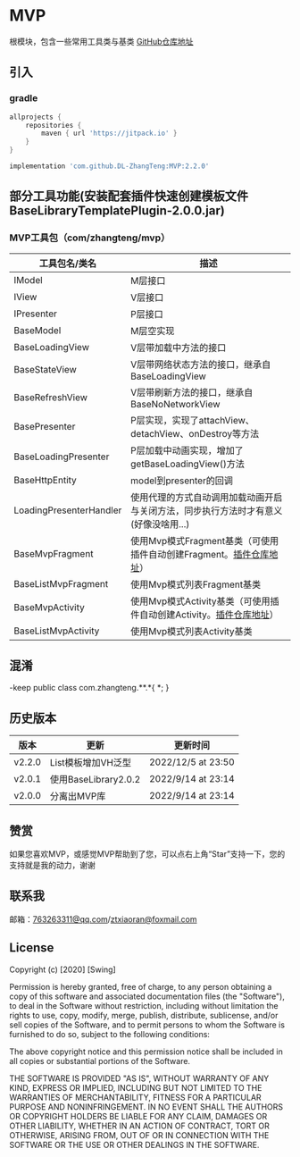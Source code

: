 # MVP

根模块，包含一些常用工具类与基类
[GitHub仓库地址](https://github.com/DL-ZhangTeng/MVP)

## 引入

### gradle

```groovy
allprojects {
    repositories {
        maven { url 'https://jitpack.io' }
    }
}

implementation 'com.github.DL-ZhangTeng:MVP:2.2.0'
```

## 部分工具功能(安装配套插件快速创建模板文件BaseLibraryTemplatePlugin-2.0.0.jar)

### MVP工具包（com/zhangteng/mvp）

| 工具包名/类名                 | 描述                                                                                                       |
|-------------------------|----------------------------------------------------------------------------------------------------------|
| IModel                  | M层接口                                                                                                     |
| IView                   | V层接口                                                                                                     |
| IPresenter              | P层接口                                                                                                     |
| BaseModel               | M层空实现                                                                                                    |
| BaseLoadingView         | V层带加载中方法的接口                                                                                              |
| BaseStateView           | V层带网络状态方法的接口，继承自BaseLoadingView                                                                          |
| BaseRefreshView         | V层带刷新方法的接口，继承自BaseNoNetworkView                                                                          |
| BasePresenter           | P层实现，实现了attachView、detachView、onDestroy等方法                                                               |
| BaseLoadingPresenter    | P层加载中动画实现，增加了getBaseLoadingView()方法                                                                      |
| BaseHttpEntity          | model到presenter的回调                                                                                       |
| LoadingPresenterHandler | 使用代理的方式自动调用加载动画开启与关闭方法，同步执行方法时才有意义(好像没啥用...)                                                             |
| BaseMvpFragment         | 使用Mvp模式Fragment基类（可使用插件自动创建Fragment。[插件仓库地址](https://github.com/DL-ZhangTeng/BaseLibraryTemplatePlugin)） |
| BaseListMvpFragment     | 使用Mvp模式列表Fragment基类                                                                                      |
| BaseMvpActivity         | 使用Mvp模式Activity基类（可使用插件自动创建Activity。[插件仓库地址](https://github.com/DL-ZhangTeng/BaseLibraryTemplatePlugin)） |
| BaseListMvpActivity     | 使用Mvp模式列表Activity基类                                                                                      |

## 混淆

-keep public class com.zhangteng.**.*{ *; }

## 历史版本

| 版本     | 更新                 | 更新时间               |
|--------|--------------------|--------------------|
| v2.2.0 | List模板增加VH泛型       | 2022/12/5 at 23:50 |
| v2.0.1 | 使用BaseLibrary2.0.2 | 2022/9/14 at 23:14 |
| v2.0.0 | 分离出MVP库            | 2022/9/14 at 23:14 |

## 赞赏

如果您喜欢MVP，或感觉MVP帮助到了您，可以点右上角“Star”支持一下，您的支持就是我的动力，谢谢

## 联系我

邮箱：763263311@qq.com/ztxiaoran@foxmail.com

## License

Copyright (c) [2020] [Swing]

Permission is hereby granted, free of charge, to any person obtaining a copy
of this software and associated documentation files (the "Software"), to deal
in the Software without restriction, including without limitation the rights
to use, copy, modify, merge, publish, distribute, sublicense, and/or sell
copies of the Software, and to permit persons to whom the Software is
furnished to do so, subject to the following conditions:

The above copyright notice and this permission notice shall be included in all
copies or substantial portions of the Software.

THE SOFTWARE IS PROVIDED "AS IS", WITHOUT WARRANTY OF ANY KIND, EXPRESS OR
IMPLIED, INCLUDING BUT NOT LIMITED TO THE WARRANTIES OF MERCHANTABILITY,
FITNESS FOR A PARTICULAR PURPOSE AND NONINFRINGEMENT. IN NO EVENT SHALL THE
AUTHORS OR COPYRIGHT HOLDERS BE LIABLE FOR ANY CLAIM, DAMAGES OR OTHER
LIABILITY, WHETHER IN AN ACTION OF CONTRACT, TORT OR OTHERWISE, ARISING FROM,
OUT OF OR IN CONNECTION WITH THE SOFTWARE OR THE USE OR OTHER DEALINGS IN THE
SOFTWARE.
